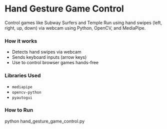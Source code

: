 # Hand Gesture Game Control

Control games like Subway Surfers and Temple Run using hand swipes (left, right, up, down) via webcam using Python, OpenCV, and MediaPipe.

### How it works
- Detects hand swipes via webcam
- Sends keyboard inputs (arrow keys)
- Use to control browser games hands-free

### Libraries Used
- `mediapipe`
- `opencv-python`
- `pyautogui`

### How to Run

python hand_gesture_game_control.py
